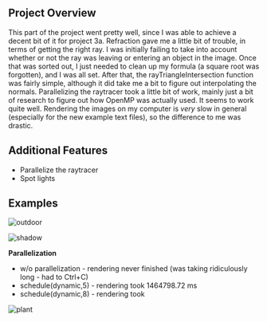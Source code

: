 ## Project Overview

This part of the project went pretty well, since I was able to achieve a decent bit of it for project 3a. Refraction gave me a little bit of trouble, in terms of getting the right ray. I was initially failing to take into account whether or not the ray was leaving or entering an object in the image. Once that was sorted out, I just needed to clean up my formula (a square root was forgotten), and I was all set. After that, the rayTriangleIntersection function was fairly simple, although it did take me a bit to figure out interpolating the normals. Parallelizing the raytracer took a little bit of work, mainly just a bit of research to figure out how OpenMP was actually used. It seems to work quite well. Rendering the images on my computer is *very* slow in general (especially for the new example text files), so the difference to me was drastic. 


## Additional Features
- Parallelize the raytracer
- Spot lights


## Examples

![outdoor](https://user-images.githubusercontent.com/59031606/111701404-ca4b9900-8808-11eb-9473-c7c116d83001.png)

![shadow](https://user-images.githubusercontent.com/59031606/111701440-d9cae200-8808-11eb-9305-ecbe9058d4a7.png)


**Parallelization**
- w/o parallelization - rendering never finished (was taking ridiculously long - had to Ctrl+C)
- schedule(dynamic,5) - rendering took 1464798.72 ms
- schedule(dynamic,8) - rendering took 

![plant](https://user-images.githubusercontent.com/59031606/111701410-cd468980-8808-11eb-9ed7-995c95e63169.png)
